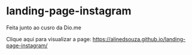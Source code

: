 # landing-page-instagram
Feita junto ao cusro da Dio.me

Clique aqui para visualizar a page: https://alinedsouza.github.io/landing-page-instagram/
